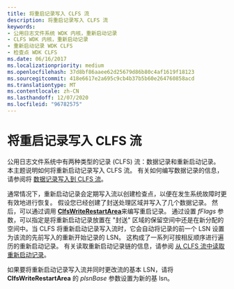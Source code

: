 ```yaml
---
title: 将重启记录写入 CLFS 流
description: 将重启记录写入 CLFS 流
keywords:
- 公用日志文件系统 WDK 内核，重新启动记录
- CLFS WDK 内核，重新启动记录
- 重新启动记录 WDK CLFS
- 检查点 WDK CLFS
ms.date: 06/16/2017
ms.localizationpriority: medium
ms.openlocfilehash: 37d8bf86aaee62d25679d86b80c4af1619f18123
ms.sourcegitcommit: 418e6617e2a695c9cb4b37b5b60e264760858acd
ms.translationtype: MT
ms.contentlocale: zh-CN
ms.lasthandoff: 12/07/2020
ms.locfileid: "96782575"
---
```

# <a name="writing-restart-records-to-a-clfs-stream"></a>将重启记录写入 CLFS 流





公用日志文件系统中有两种类型的记录 (CLFS) 流：数据记录和重新启动记录。 本主题说明如何将重新启动记录写入 CLFS 流。 有关如何编写数据记录的信息，请参阅将 [数据记录写入到 CLFS 流](writing-data-records-to-a-clfs-stream.md)。

通常情况下，重新启动记录会定期写入流以创建检查点，以便在发生系统故障时更有效地进行恢复。 假设您已经创建了封送处理区域并写入了几个数据记录。 然后，可以通过调用 [**ClfsWriteRestartArea**](/windows-hardware/drivers/ddi/wdm/nf-wdm-clfswriterestartarea)来编写重启记录。 通过设置 *fFlags* 参数，可以指定是将重新启动记录放置在 "封送" 区域的保留空间中还是在新分配的空间中。当 CLFS 将重新启动记录写入流时，它会自动将记录的前一个 LSN 设置为该流的先前写入的重新开始记录的 LSN。 这构成了一系列可按相反顺序进行遍历的重新启动记录。 有关读取重新启动记录链的信息，请参阅 [从 CLFS 流中读取重新启动记录](reading-restart-records-from-a-clfs-stream.md)。

如果要将重新启动记录写入流并同时更改流的基本 LSN，请将 **ClfsWriteRestartArea** 的 *plsnBase* 参数设置为新的基 lsn。

 

